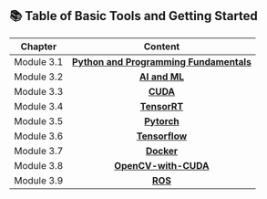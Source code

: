 ## 📚 Table of Basic Tools and Getting Started
| **Chapter** |                         **Content**                          |
| :---------: | :----------------------------------------------------------: |
| Module 3.1  | **[Python and Programming Fundamentals](./3.1-Python-and-Programming-Fundamentals/README.md)** |
| Module 3.2  |          **[AI and ML](./3.2-AI-and-ML/README.md)**          |
| Module 3.3  |               **[CUDA](./3.4-CUDA/README.md)**               |
| Module 3.4  |           **[TensorRT](./3.5-TensorRT/README.md)**           |
| Module 3.5  |               **[Pytorch](./3.5-Pytorch/README.md)**         |
| Module 3.6  |           **[Tensorflow](./3.6-Tensorflow/README.md)**       |
| Module 3.7  |             **[Docker](./3.6-Docker/README.md)**             |
| Module 3.8  |   **[OpenCV-with-CUDA](./3.8-OpenCV-with-CUDA/README.md)**   |
| Module 3.9  |                **[ROS](./3.7-ROS/README.md)**                |
